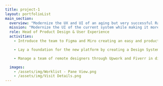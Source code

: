 ```yaml
---
title: project-1
layout: portfolioList
main_section:
  overview: "Modernize the UX and UI of an aging but very successful Radiology Information System (RIS) used for scheduling appointments and managing patients, referring doctors and all other components needed to create an intuitive and productive work flow for staff and management of clinics."
  mission: "Modernize the UI of the current system while making it more intuitive and requiring less staff training. Switch to Angular front-end as Microsoft Silverlight is being discontinued"
  role: Head of Product Design & User Experience
  activities:
    - Introduce the team to Figma and Miro creating an easy and productive collaboration environment, which proved extremely helpful for the team even before beginning of COVID-19, and especially during this period.

    - Lay a foundation for the new platform by creating a Design System which brought consistency to UI/UX and tremendously accelerated development time of components and screens.  Oversee design of screens and components.

    - Manage a team of remote designers through Upwork and Fiverr in different time zones, encouraging innovation while maintaining consistent and familiar UX and UI for our users.

  images:
    - /assets/img/Worklist - Pane View.png
    - /assets/img/Visit Details.png
---
```

